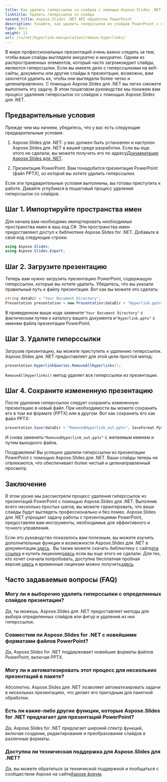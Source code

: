```yaml
---
title: Как удалить гиперссылки со слайдов с помощью Aspose.Slides .NET
linktitle: Удалить гиперссылки со слайда
second_title: Aspose.Slides .NET API обработки PowerPoint
description: Узнайте, как удалить гиперссылки из слайдов PowerPoint с помощью Aspose.Slides для .NET. Создавайте четкие и профессиональные презентации.
type: docs
weight: 11
url: /ru/net/hyperlink-manipulation/remove-hyperlinks/
---
```


В мире профессиональных презентаций очень важно следить за тем, чтобы ваши слайды выглядели аккуратно и аккуратно. Одним из распространенных элементов, который часто загромождает слайды, являются гиперссылки. Если вы имеете дело с гиперссылками на веб-сайты, документы или другие слайды в презентации, возможно, вам захочется удалить их, чтобы они выглядели более четко и целенаправленно. С помощью Aspose.Slides для .NET вы легко сможете выполнить эту задачу. В этом пошаговом руководстве мы покажем вам процесс удаления гиперссылок со слайдов с помощью Aspose.Slides для .NET.

## Предварительные условия

Прежде чем мы начнем, убедитесь, что у вас есть следующие предварительные условия:

1.  Aspose.Slides для .NET: у вас должен быть установлен и настроен Aspose.Slides для .NET в вашей среде разработки. Если вы еще этого не сделали, вы можете получить его по адресу[Документация Aspose.Slides для .NET](https://reference.aspose.com/slides/net/).

2. Презентация PowerPoint. Вам понадобится презентация PowerPoint (файл PPTX), из которой вы хотите удалить гиперссылки.

Если эти предварительные условия выполнены, вы готовы приступить к работе. Давайте углубимся в пошаговый процесс удаления гиперссылок со слайдов.

## Шаг 1. Импортируйте пространства имен

Для начала вам необходимо импортировать необходимые пространства имен в ваш код C#. Эти пространства имен предоставляют доступ к библиотеке Aspose.Slides for .NET. Добавьте в свой код следующие строки:

```csharp
using Aspose.Slides;
using Aspose.Slides.Export;
```

## Шаг 2. Загрузите презентацию

Теперь вам нужно загрузить презентацию PowerPoint, содержащую гиперссылки, которые вы хотите удалить. Убедитесь, что вы указали правильный путь к файлу презентации. Вот как вы можете это сделать:

```csharp
string dataDir = "Your Document Directory";
Presentation presentation = new Presentation(dataDir + "Hyperlink.pptx");
```

 В приведенном выше коде замените`"Your Document Directory"` с фактическим путем к каталогу вашего документа и`"Hyperlink.pptx"` с именем файла презентации PowerPoint.

## Шаг 3. Удалите гиперссылки

Загрузив презентацию, вы можете приступить к удалению гиперссылок. Aspose.Slides для .NET предоставляет для этой цели простой метод:

```csharp
presentation.HyperlinkQueries.RemoveAllHyperlinks();
```

`RemoveAllHyperlinks()` метод удаляет все гиперссылки из презентации.

## Шаг 4. Сохраните измененную презентацию

После удаления гиперссылок следует сохранить измененную презентацию в новый файл. При необходимости вы можете сохранить его в том же формате (PPTX) или в другом. Вот как сохранить его как файл PPTX:

```csharp
presentation.Save(dataDir + "RemovedHyperlink_out.pptx", SaveFormat.Pptx);
```

 И снова заменить`"RemovedHyperlink_out.pptx"` с желаемым именем и путем выходного файла.

Поздравляем! Вы успешно удалили гиперссылки из презентации PowerPoint с помощью Aspose.Slides для .NET. Ваши слайды теперь не отвлекаются, что обеспечивает более чистый и целенаправленный просмотр.

## Заключение

В этом уроке мы рассмотрели процесс удаления гиперссылок из презентаций PowerPoint с помощью Aspose.Slides для .NET. Выполнив всего несколько простых шагов, вы можете гарантировать, что ваши слайды будут выглядеть профессионально и без помех. Aspose.Slides для .NET упрощает задачу работы с презентациями PowerPoint, предоставляя вам инструменты, необходимые для эффективного и точного управления.

Если это руководство показалось вам полезным, вы можете изучить дополнительные функции и возможности Aspose.Slides для .NET в документации.[здесь](https://reference.aspose.com/slides/net/) . Вы также можете скачать библиотеку с сайта[эта ссылка](https://releases.aspose.com/slides/net/) и купить лицензию[здесь](https://purchase.aspose.com/buy) если вы еще этого не сделали. Для тех, кто хочет сначала попробовать, доступна бесплатная пробная версия.[здесь](https://releases.aspose.com/) и временные лицензии можно получить[здесь](https://purchase.aspose.com/temporary-license/).

## Часто задаваемые вопросы (FAQ)

### Могу ли я выборочно удалить гиперссылки с определенных слайдов презентации?
Да, ты можешь. Aspose.Slides для .NET предоставляет методы для выбора определенных слайдов или фигур и удаления из них гиперссылок.

### Совместим ли Aspose.Slides for .NET с новейшими форматами файлов PowerPoint?
Да, Aspose.Slides for .NET поддерживает новейшие форматы файлов PowerPoint, включая PPTX.

### Могу ли я автоматизировать этот процесс для нескольких презентаций в пакете?
Абсолютно. Aspose.Slides для .NET позволяет автоматизировать задачи в нескольких презентациях, что делает его пригодным для пакетной обработки.

### Есть ли какие-либо другие функции, которые Aspose.Slides for .NET предлагает для презентаций PowerPoint?
Да, Aspose.Slides for .NET предлагает широкий спектр функций, включая создание, редактирование и преобразование слайдов в различные форматы.

### Доступна ли техническая поддержка для Aspose.Slides для .NET?
 Да, вы можете обратиться за технической поддержкой и пообщаться с сообществом Aspose на сайте[Aspose форум](https://forum.aspose.com/).